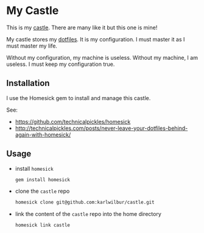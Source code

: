 # My Castle
This is my [castle](http://www.rocu.de/manage-and-share-your-dotfiles-with-homesick/). There are many like it but this one is mine!

My castle stores my [dotfiles](https://dotfiles.github.io/). It is my configuration. I must master it as I must master my life.

Without my configuration, my machine is useless. Without my machine, I am useless. I must keep my configuration true.

## Installation
I use the Homesick gem to install and manage this castle.

See:
* https://github.com/technicalpickles/homesick
* http://technicalpickles.com/posts/never-leave-your-dotfiles-behind-again-with-homesick/

## Usage

* install `homesick`

  ```bash
  gem install homesick
  ```

* clone the `castle` repo

  ```bash
  homesick clone git@github.com:karlwilbur/castle.git
  ```

* link the content of the `castle` repo into the home directory

  ```bash
  homesick link castle
  ```
